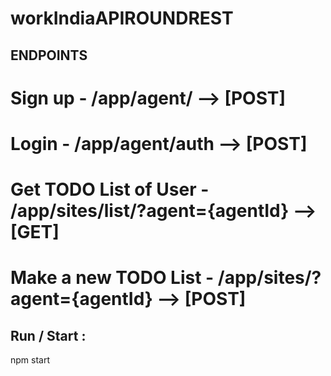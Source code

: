 # workIndiaAPIROUNDREST

## ENDPOINTS

# Sign up - /app/agent/   --> [POST]
# Login - /app/agent/auth   --> [POST]
# Get TODO List of User - /app/sites/list/?agent={agentId}  --> [GET]
# Make a new TODO List - /app/sites/?agent={agentId}   --> [POST]


## Run / Start :

npm start
